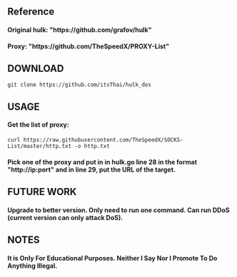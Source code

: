 ## Reference

<h4>Original hulk: "https://github.com/grafov/hulk"</h4>
<h4>Proxy: "https://github.com/TheSpeedX/PROXY-List"</h4>

## DOWNLOAD

```git clone https://github.com/itsThai/hulk_dos```

## USAGE
<h4>Get the list of proxy:</h4>

```curl https://raw.githubusercontent.com/TheSpeedX/SOCKS-List/master/http.txt -o http.txt```

<h4>Pick one of the proxy and put in in <b>hulk.go</b> line 28 in the format "http://ip:port" and in line 29, put the URL of the target.</h4>

## FUTURE WORK

<h4>Upgrade to better version. Only need to run one command. Can run DDoS (current version can only attack DoS).</h4>

## NOTES

<h4>It is Only For Educational Purposes. Neither I Say Nor I Promote To Do Anything Illegal.</h4>